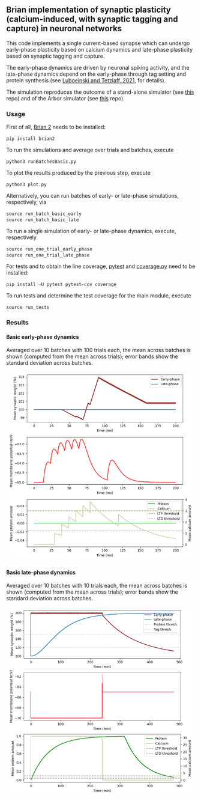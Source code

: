 ## Brian implementation of synaptic plasticity (calcium-induced, with synaptic tagging and capture) in neuronal networks 

This code implements a single current-based synapse which can undergo early-phase plasticity based on calcium dynamics and late-phase plasticity based on synaptic tagging and capture.

The early-phase dynamics are driven by neuronal spiking activity, and the late-phase dynamics depend on the early-phase through tag setting and protein synthesis (see [Luboeinski and Tetzlaff, 2021](https://doi.org/10.1038/s42003-021-01778-y), for details).

The simulation reproduces the outcome of a stand-alone simulator (see [this](https://github.com/jlubo/memory-consolidation-stc) repo) and of the Arbor simulator (see [this](https://github.com/jlubo/arbor_network_consolidation) repo).

### Usage

First of all, [Brian 2](https://briansimulator.org/) needs to be installed:
```
pip install brian2
```

To run the simulations and average over trials and batches, execute
```
python3 runBatchesBasic.py
```

To plot the results produced by the previous step, execute
```
python3 plot.py
```

Alternatively, you can run batches of early- or late-phase simulations, respectively, via
```
source run_batch_basic_early
source run_batch_basic_late
```

To run a single simulation of early- or late-phase dynamics, execute, respectively
```
source run_one_trial_early_phase
source run_one_trial_late_phase
```

For tests and to obtain the line coverage, [pytest](https://pytest.org/) and [coverage.py](https://coverage.readthedocs.io/) need to be installed:
```
pip install -U pytest pytest-cov coverage
```

To run tests and determine the test coverage for the main module, execute
```
source run_tests
```

### Results

#### Basic early-phase dynamics
Averaged over 10 batches with 100 trials each, the mean across batches is shown (computed from the mean across trials); error bands show the standard deviation across batches.

![Basic early-phase dynamics](basic_early_10x100.png)

#### Basic late-phase dynamics
Averaged over 10 batches with 10 trials each, the mean across batches is shown (computed from the mean across trials); error bands show the standard deviation across batches.

![Basic late-phase dynamics](basic_late_10x10.png)
